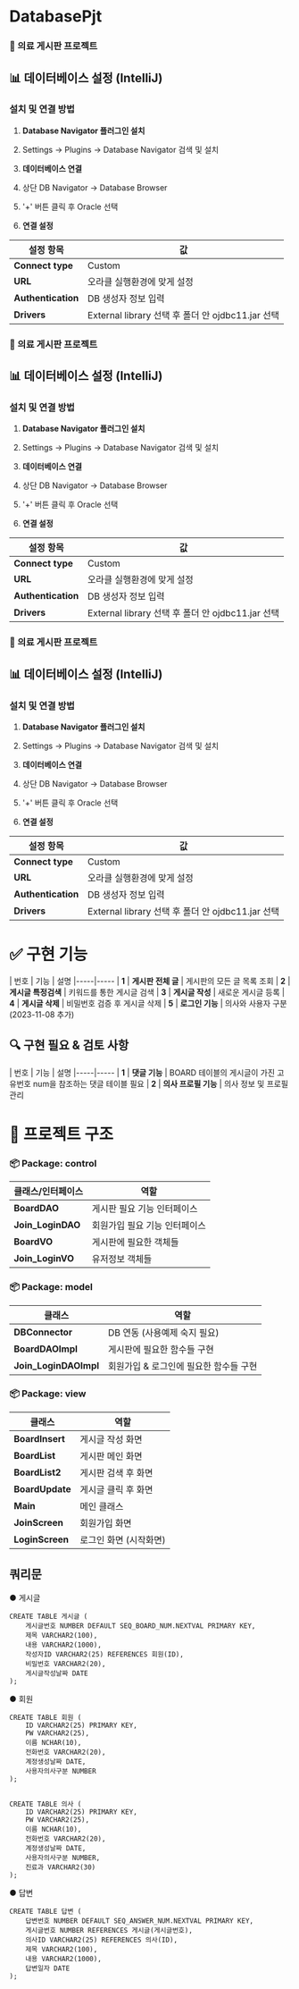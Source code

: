 # DatabasePjt
### 🏥 의료 게시판 프로젝트

## 📊 데이터베이스 설정 (IntelliJ)

### 설치 및 연결 방법

1. **Database Navigator 플러그인 설치**

1. Settings → Plugins → Database Navigator 검색 및 설치



2. **데이터베이스 연결**

1. 상단 DB Navigator → Database Browser
2. '+' 버튼 클릭 후 Oracle 선택



3. **연결 설정**

| 설정 항목 | 값
|-----|-----
| **Connect type** | Custom
| **URL** | 오라클 실행환경에 맞게 설정
| **Authentication** | DB 생성자 정보 입력
| **Drivers** | External library 선택 후 폴더 안 ojdbc11.jar 선택





### 🏥 의료 게시판 프로젝트

## 📊 데이터베이스 설정 (IntelliJ)

### 설치 및 연결 방법

1. **Database Navigator 플러그인 설치**

1. Settings → Plugins → Database Navigator 검색 및 설치



2. **데이터베이스 연결**

1. 상단 DB Navigator → Database Browser
2. '+' 버튼 클릭 후 Oracle 선택



3. **연결 설정**

| 설정 항목 | 값
|-----|-----
| **Connect type** | Custom
| **URL** | 오라클 실행환경에 맞게 설정
| **Authentication** | DB 생성자 정보 입력
| **Drivers** | External library 선택 후 폴더 안 ojdbc11.jar 선택


### 🏥 의료 게시판 프로젝트

## 📊 데이터베이스 설정 (IntelliJ)

### 설치 및 연결 방법

1. **Database Navigator 플러그인 설치**

1. Settings → Plugins → Database Navigator 검색 및 설치



2. **데이터베이스 연결**

1. 상단 DB Navigator → Database Browser
2. '+' 버튼 클릭 후 Oracle 선택



3. **연결 설정**

| 설정 항목 | 값
|-----|-----
| **Connect type** | Custom
| **URL** | 오라클 실행환경에 맞게 설정
| **Authentication** | DB 생성자 정보 입력
| **Drivers** | External library 선택 후 폴더 안 ojdbc11.jar 선택


# ✅ 구현 기능

| 번호 | 기능 | 설명
|-----|-----
| **1** | **게시판 전체 글** | 게시판의 모든 글 목록 조회
| **2** | **게시글 특정검색** | 키워드를 통한 게시글 검색
| **3** | **게시글 작성** | 새로운 게시글 등록
| **4** | **게시글 삭제** | 비밀번호 검증 후 게시글 삭제
| **5** | **로그인 기능** | 의사와 사용자 구분 (2023-11-08 추가)


## 🔍 구현 필요 & 검토 사항

| 번호 | 기능 | 설명
|-----|-----
| **1** | **댓글 기능** | BOARD 테이블의 게시글이 가진 고유번호 num을 참조하는 댓글 테이블 필요
| **2** | **의사 프로필 기능** | 의사 정보 및 프로필 관리


# 📂 프로젝트 구조

### 📦 Package: control

| 클래스/인터페이스 | 역할
|-----|-----
| **BoardDAO** | 게시판 필요 기능 인터페이스
| **Join_LoginDAO** | 회원가입 필요 기능 인터페이스
| **BoardVO** | 게시판에 필요한 객체들
| **Join_LoginVO** | 유저정보 객체들


### 📦 Package: model

| 클래스 | 역할
|-----|-----
| **DBConnector** | DB 연동 (사용예제 숙지 필요)
| **BoardDAOImpl** | 게시판에 필요한 함수들 구현
| **Join_LoginDAOImpl** | 회원가입 & 로그인에 필요한 함수들 구현


### 📦 Package: view

| 클래스 | 역할
|-----|-----
| **BoardInsert** | 게시글 작성 화면
| **BoardList** | 게시판 메인 화면
| **BoardList2** | 게시판 검색 후 화면
| **BoardUpdate** | 게시글 클릭 후 화면
| **Main** | 메인 클래스
| **JoinScreen** | 회원가입 화면
| **LoginScreen** | 로그인 화면 (시작화면)
## 쿼리문
● 게시글
```
CREATE TABLE 게시글 (
    게시글번호 NUMBER DEFAULT SEQ_BOARD_NUM.NEXTVAL PRIMARY KEY,
    제목 VARCHAR2(100),
    내용 VARCHAR2(1000),
    작성자ID VARCHAR2(25) REFERENCES 회원(ID),
    비밀번호 VARCHAR2(20),
    게시글작성날짜 DATE
);
```
● 회원
```
CREATE TABLE 회원 (
    ID VARCHAR2(25) PRIMARY KEY,
    PW VARCHAR2(25),
    이름 NCHAR(10),
    전화번호 VARCHAR2(20),
    계정생성날짜 DATE,
    사용자의사구분 NUMBER
);


CREATE TABLE 의사 (
    ID VARCHAR2(25) PRIMARY KEY,
    PW VARCHAR2(25),
    이름 NCHAR(10),
    전화번호 VARCHAR2(20),
    계정생성날짜 DATE,
    사용자의사구분 NUMBER,
    진료과 VARCHAR2(30)
);
```

● 답변
```
CREATE TABLE 답변 (
    답변번호 NUMBER DEFAULT SEQ_ANSWER_NUM.NEXTVAL PRIMARY KEY,
    게시글번호 NUMBER REFERENCES 게시글(게시글번호),
    의사ID VARCHAR2(25) REFERENCES 의사(ID),
    제목 VARCHAR2(100),
    내용 VARCHAR2(1000),
    답변일자 DATE
);

```
